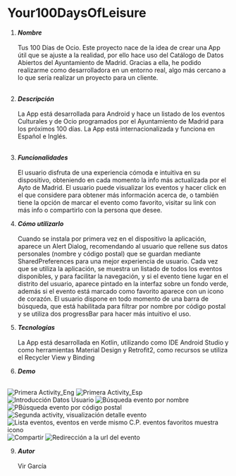 # Your100DaysOfLeisure

1. ***Nombre***<br><br>
Tus 100 Días de Ocio. Este proyecto nace de la idea de crear una App útil que se ajuste a la realidad, por ello hace uso del Catálogo de Datos Abiertos del Ayuntamiento de Madrid. Gracias a ella, he podido realizarme como desarrolladora en un entorno real, algo más cercano a lo que sería realizar un proyecto para un cliente.<br><br>

2. ***Descripción***<br><br>
La App está desarrollada para Android y hace un listado de los eventos Culturales y de Ocio programados por el Ayuntamiento de Madrid para los próximos 100 días. La App está internacionalizada y funciona en Español e Inglés.<br><br>

3. ***Funcionalidades***<br><br>
El usuario disfruta de una experiencia cómoda e intuitiva en su dispositivo, obteniendo en cada momento la info más actualizada por el Ayto de Madrid. El usuario puede visualizar los eventos y hacer click en el que considere para obtener más información acerca de, o también tiene la opción de marcar el evento como favorito, visitar su link con más info o compartirlo con la persona que desee.

5. ***Cómo utilizarlo***<br><br>
Cuando se instala por primera vez en el dispositivo la aplicación, aparece un Alert Dialog, recomendando al usuario que rellene sus datos personales (nombre y código postal) que se guardan mediante SharedPreferences para una mejor experiencia de usuario.
Cada vez que se utiliza la aplicación, se muestra un listado de todos los eventos disponibles, y para facilitar la navegación, y si el evento tiene lugar en el distrito del usuario, aparece pintado en la interfaz sobre un fondo verde, además si el evento está marcado como favorito aparece con un icono de corazón. El usuario dispone en todo momento de una barra de búsqueda, que está habilitada para filtrar por nombre por código postal y se utiliza dos progressBar para hacer más intuitivo el uso.
7. ***Tecnologías***<br><br>
La App está desarrollada en Kotlin, utilizando como IDE Android Studio y como herramientas Material Design y Retrofit2, como recursos se utiliza el Recycler View y Binding
8. ***Demo***<br><br>

![Primera Activity_Eng](/images/01.jpg)
![Primera Activity_Esp](/images/02.jpg)
![Introducción Datos Usuario](/images/03.jpg)
![Búsqueda evento por nombre](/images/04.jpg)
![PBúsqueda evento por código postal](/images/05.jpg)
![Segunda activity, visualización detalle evento](/images/06.jpg)
![Lista eventos, eventos en verde mismo C.P. eventos favoritos muestra icono](/images/07.jpg)
![Compartir](/images/08.jpg)
![Redirección a la url del evento](/images/09.jpg)





9. ***Autor***<br><br>
Vir García

